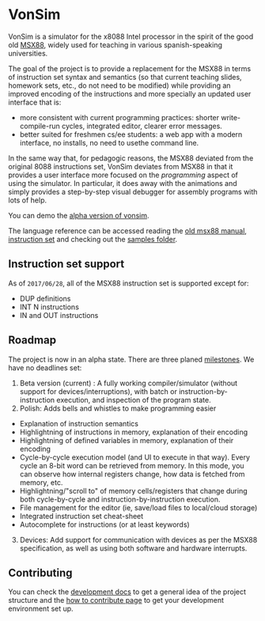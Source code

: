 # VonSim

VonSim is a simulator for the x8088 Intel processor in the spirit of the good old [MSX88](http://e-spacio.uned.es/fez/eserv/taee:congreso-1994-1055/S2C05.pdf), widely used for teaching in various spanish-speaking universities.

The goal of the project is to provide a replacement for the MSX88 in terms of instruction set syntax and semantics (so that current teaching slides, homework sets, etc., do not need to be modified) while providing an improved encoding of the instructions and more specially an updated user interface that is:

* more consistent with current programming practices: shorter write-compile-run cycles, integrated editor, clearer error messages.
* better suited for freshmen cs/ee students: a web app with a modern interface, no installs, no need to usethe command line.

In the same way that, for pedagogic reasons, the MSX88 deviated from the original 8088 instructions set, VonSim deviates from MSX88 in that it provides a user interface more focused on the *programming* aspect of using the simulator. In particular, it does away with the animations and simply provides a step-by-step visual debugger for assembly programs with lots of help.

You can demo the [alpha version of vonsim](http://facundoq.github.io/unlp/vonsim/assets/index.html?url=samples/sample.asm).


The language reference can be accessed reading the [old msx88 manual](http://weblidi.info.unlp.edu.ar/catedras/organiza/descargas/Manual-MSX88.pdf), [instruction set](http://weblidi.info.unlp.edu.ar/catedras/organiza/descargas/set-instr-MSX88.PDF) and checking out the [samples folder](https://github.com/facundoq/vonsim/tree/master/assets/samples).

## Instruction set support

As of `2017/06/28`, all of the MSX88 instruction set is supported except for:
* DUP definitions
* INT N instructions
* IN and OUT instructions

## Roadmap

The project is now in an alpha state. There are three planed [milestones](https://github.com/facundoq/vonsim/milestones). We have no deadlines set:

1. Beta version (current) : A fully working compiler/simulator (without support for devices/interruptions), with batch or instruction-by-instruction execution, and inspection of the program state.
2. Polish: Adds bells and whistles to make programming easier
  * Explanation of instruction semantics
  * Highlightning of instructions in memory, explanation of their encoding
  * Highlightning of defined variables in memory, explanation of their encoding
  * Cycle-by-cycle execution model (and UI to execute in that way). Every cycle an 8-bit word can be retrieved from memory. In this mode, you can observe how internal registers change, how data is fetched from memory, etc.
  * Highlightning/"scroll to" of memory cells/registers that change during both cycle-by-cycle and instruction-by-instruction execution.
  * File management for the editor (ie, save/load files to local/cloud storage)
  * Integrated instruction set cheat-sheet
  * Autocomplete for instructions (or at least keywords)

3. Devices: Add support for communication with devices as per the MSX88 specification, as well as using both software and hardware interrupts.

## Contributing
You can check the [development docs](doc/index.md) to get a general idea of the project structure and the [how to contribute page](CONTRIBUTING.md) to get your development environment set up.
